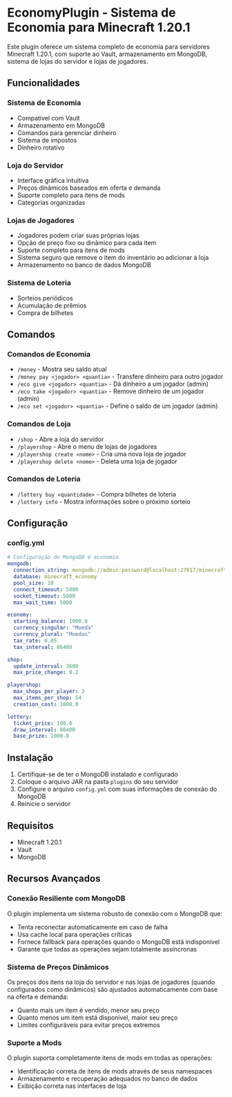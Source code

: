 # EconomyPlugin - Sistema de Economia para Minecraft 1.20.1

Este plugin oferece um sistema completo de economia para servidores Minecraft 1.20.1, com suporte ao Vault, armazenamento em MongoDB, sistema de lojas do servidor e lojas de jogadores.

## Funcionalidades

### Sistema de Economia
- Compatível com Vault
- Armazenamento em MongoDB
- Comandos para gerenciar dinheiro
- Sistema de impostos
- Dinheiro rotativo

### Loja do Servidor
- Interface gráfica intuitiva
- Preços dinâmicos baseados em oferta e demanda
- Suporte completo para itens de mods
- Categorias organizadas

### Lojas de Jogadores
- Jogadores podem criar suas próprias lojas
- Opção de preço fixo ou dinâmico para cada item
- Suporte completo para itens de mods
- Sistema seguro que remove o item do inventário ao adicionar à loja
- Armazenamento no banco de dados MongoDB

### Sistema de Loteria
- Sorteios periódicos
- Acumulação de prêmios
- Compra de bilhetes

## Comandos

### Comandos de Economia
- `/money` - Mostra seu saldo atual
- `/money pay <jogador> <quantia>` - Transfere dinheiro para outro jogador
- `/eco give <jogador> <quantia>` - Dá dinheiro a um jogador (admin)
- `/eco take <jogador> <quantia>` - Remove dinheiro de um jogador (admin)
- `/eco set <jogador> <quantia>` - Define o saldo de um jogador (admin)

### Comandos de Loja
- `/shop` - Abre a loja do servidor
- `/playershop` - Abre o menu de lojas de jogadores
- `/playershop create <nome>` - Cria uma nova loja de jogador
- `/playershop delete <nome>` - Deleta uma loja de jogador

### Comandos de Loteria
- `/lottery buy <quantidade>` - Compra bilhetes de loteria
- `/lottery info` - Mostra informações sobre o próximo sorteio

## Configuração

### config.yml
```yaml
# Configuração do MongoDB e economia
mongodb:
  connection_string: mongodb://admin:password@localhost:27017/minecraft_economy?authSource=admin
  database: minecraft_economy
  pool_size: 10
  connect_timeout: 5000
  socket_timeout: 5000
  max_wait_time: 5000

economy:
  starting_balance: 1000.0
  currency_singular: "Moeda"
  currency_plural: "Moedas"
  tax_rate: 0.05
  tax_interval: 86400

shop:
  update_interval: 3600
  max_price_change: 0.2

playershop:
  max_shops_per_player: 3
  max_items_per_shop: 54
  creation_cost: 1000.0

lottery:
  ticket_price: 100.0
  draw_interval: 86400
  base_prize: 1000.0
```

## Instalação

1. Certifique-se de ter o MongoDB instalado e configurado
2. Coloque o arquivo JAR na pasta `plugins` do seu servidor
3. Configure o arquivo `config.yml` com suas informações de conexão do MongoDB
4. Reinicie o servidor

## Requisitos
- Minecraft 1.20.1
- Vault
- MongoDB

## Recursos Avançados

### Conexão Resiliente com MongoDB
O plugin implementa um sistema robusto de conexão com o MongoDB que:
- Tenta reconectar automaticamente em caso de falha
- Usa cache local para operações críticas
- Fornece fallback para operações quando o MongoDB está indisponível
- Garante que todas as operações sejam totalmente assíncronas

### Sistema de Preços Dinâmicos
Os preços dos itens na loja do servidor e nas lojas de jogadores (quando configurados como dinâmicos) são ajustados automaticamente com base na oferta e demanda:
- Quanto mais um item é vendido, menor seu preço
- Quanto menos um item está disponível, maior seu preço
- Limites configuráveis para evitar preços extremos

### Suporte a Mods
O plugin suporta completamente itens de mods em todas as operações:
- Identificação correta de itens de mods através de seus namespaces
- Armazenamento e recuperação adequados no banco de dados
- Exibição correta nas interfaces de loja
